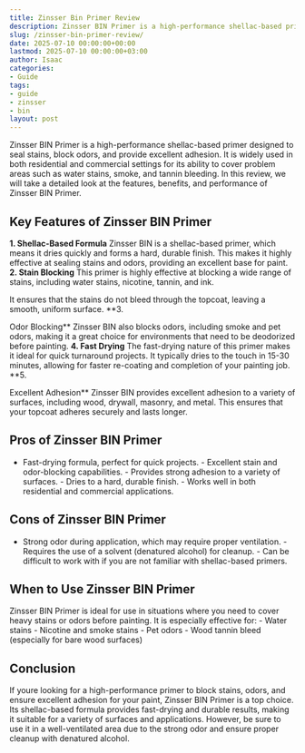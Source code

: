 ```yaml
---
title: Zinsser Bin Primer Review
description: Zinsser BIN Primer is a high-performance shellac-based primer designed to seal stains, block odors, and provide excellent adhesion.
slug: /zinsser-bin-primer-review/
date: 2025-07-10 00:00:00+00:00
lastmod: 2025-07-10 00:00:00+03:00
author: Isaac
categories:
- Guide
tags:
- guide
- zinsser
- bin
layout: post
---
```


Zinsser BIN Primer is a high-performance shellac-based primer designed to seal stains, block odors, and provide excellent adhesion. It is widely used in both residential and commercial settings for its ability to cover problem areas such as water stains, smoke, and tannin bleeding. In this review, we will take a detailed look at the features, benefits, and performance of Zinsser BIN Primer.

##  Key Features of Zinsser BIN Primer

**1. Shellac-Based Formula** Zinsser BIN is a shellac-based primer, which means it dries quickly and forms a hard, durable finish. This makes it highly effective at sealing stains and odors, providing an excellent base for paint. **2. Stain Blocking** This primer is highly effective at blocking a wide range of stains, including water stains, nicotine, tannin, and ink.

It ensures that the stains do not bleed through the topcoat, leaving a smooth, uniform surface. **3.

Odor Blocking** Zinsser BIN also blocks odors, including smoke and pet odors, making it a great choice for environments that need to be deodorized before painting. **4. Fast Drying** The fast-drying nature of this primer makes it ideal for quick turnaround projects. It typically dries to the touch in 15-30 minutes, allowing for faster re-coating and completion of your painting job. **5.

Excellent Adhesion** Zinsser BIN provides excellent adhesion to a variety of surfaces, including wood, drywall, masonry, and metal. This ensures that your topcoat adheres securely and lasts longer.

##  Pros of Zinsser BIN Primer

- Fast-drying formula, perfect for quick projects. - Excellent stain and odor-blocking capabilities. - Provides strong adhesion to a variety of surfaces. - Dries to a hard, durable finish. - Works well in both residential and commercial applications.

##  Cons of Zinsser BIN Primer

- Strong odor during application, which may require proper ventilation. - Requires the use of a solvent (denatured alcohol) for cleanup. - Can be difficult to work with if you are not familiar with shellac-based primers.

##  When to Use Zinsser BIN Primer

Zinsser BIN Primer is ideal for use in situations where you need to cover heavy stains or odors before painting. It is especially effective for: - Water stains - Nicotine and smoke stains - Pet odors - Wood tannin bleed (especially for bare wood surfaces)

##  Conclusion

If youre looking for a high-performance primer to block stains, odors, and ensure excellent adhesion for your paint, Zinsser BIN Primer is a top choice. Its shellac-based formula provides fast-drying and durable results, making it suitable for a variety of surfaces and applications. However, be sure to use it in a well-ventilated area due to the strong odor and ensure proper cleanup with denatured alcohol.
